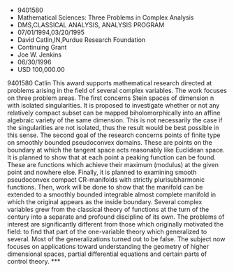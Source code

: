 
* 9401580
* Mathematical Sciences: Three Problems in Complex Analysis
* DMS,CLASSICAL ANALYSIS, ANALYSIS PROGRAM
* 07/01/1994,03/20/1995
* David Catlin,IN,Purdue Research Foundation
* Continuing Grant
* Joe W. Jenkins
* 06/30/1996
* USD 100,000.00

9401580 Catlin This award supports mathematical research directed at problems
arising in the field of several complex variables. The work focuses on three
problem areas. The first concerns Stein spaces of dimension n with isolated
singularities. It is proposed to investigate whether or not any relatively
compact subset can be mapped biholomorphically into an affine algebraic variety
of the same dimension. This is not necessarily the case if the singularities are
not isolated, thus the result would be best possible in this sense. The second
goal of the research concerns points of finite type on smoothly bounded
pseudoconvex domains. These are points on the boundary at which the tangent
space acts reasonably like Euclidean space. It is planned to show that at each
point a peaking function can be found. These are functions which achieve their
maximum (modulus) at the given point and nowhere else. Finally, it is planned to
examining smooth pseudoconvex compact CR-manifolds with strictly
plurisubharmonic functions. Then, work will be done to show that the manifold
can be extended to a smoothly bounded integrable almost complete manifold in
which the original appears as the inside boundary. Several complex variables
grew from the classical theory of functions at the turn of the century into a
separate and profound discipline of its own. The problems of interest are
significantly different from those which originally motivated the field: to find
that part of the one-variable theory which generalized to several. Most of the
generalizations turned out to be false. The subject now focuses on applications
toward understanding the geometry of higher dimensional spaces, partial
differential equations and certain parts of control theory. ***
